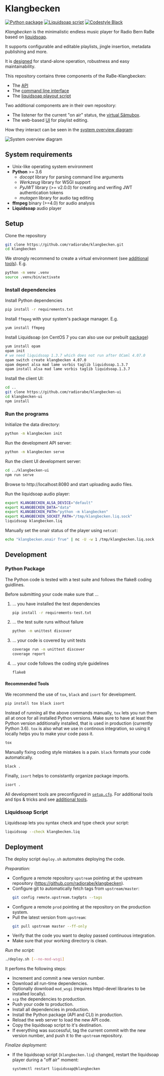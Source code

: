# Klangbecken

[![Python package](https://github.com/radiorabe/klangbecken/workflows/Python%20package/badge.svg)](https://github.com/radiorabe/klangbecken/actions?query=workflow%3A%22Python+package%22)
[![Liquidsoap script](https://github.com/radiorabe/klangbecken/workflows/Liquidsoap%20script/badge.svg)](https://github.com/radiorabe/klangbecken/actions?query=workflow%3A%22Liquidsoap+script%22)
[![Codestyle Black](https://img.shields.io/badge/code%20style-black-000000.svg)](https://github.com/psf/black)

_Klangbecken_ is the minimalistic endless music player for Radio Bern RaBe based on [liquidsoap](https://www.liquidsoap.info).

It supports configurable and editable playlists, jingle insertion, metadata publishing and more.

It is [designed](doc/design.md) for stand-alone operation, robustness and easy maintainability.

This repository contains three components of the RaBe-Klangbecken:
* The [API](doc/api.md)
* The [command line interface](doc/cli.md)
* The [liquidsoap playout script](klangbecken.liq)

Two additional components are in their own repository:
* The listener for the current "on air" status, the [virtual Sämubox](https://github.com/radiorabe/virtual-saemubox).
* The web-based [UI](https://github.com/radiorabe/klangbecken-ui) for playlist editing.

How they interact can be seen in the [system overview diagram](doc/system-overview.png):

![System overview diagram](doc/system-overview.png)

## System requirements
* Unix-like operating system environment
* **Python** >= 3.6
  * *docopt* library for parsing command line arguments
  * *Werkzeug* library for WSGI support
  * *PyJWT* library (>= v2.0.0) for creating and verifing JWT authentication tokens
  * *mutagen* library for audio tag editing
* **ffmpeg** binary (>=4.0) for audio analysis
* **Liquidsoap** audio player


## Setup

Clone the repository
```bash
git clone https://github.com/radiorabe/klangbecken.git
cd klangbecken
```

We strongly recommend to create a virtual environment (see [additional tools](doc/additional-tools.md)). E.g.
```bash
python -m venv .venv
source .venv/bin/activate
```

### Install dependencies
Install Python dependencies
```bash
pip install -r requirements.txt
```
Install `ffmpeg` with your system's package manager. E.g.
```bash
yum install ffmpeg
```
Install Liquidsoap (on CentOS 7 you can also use our prebuilt [package](https://github.com/radiorabe/centos-rpm-liquidsoap))
```bash
yum install opam
opam init
# we need liquidsoap 1.3.7 which does not run after OCaml 4.07.0
opam switch create klangbecken 4.07.0
opam depext alsa mad lame vorbis taglib liquidsoap.1.3.7
opam install alsa mad lame vorbis taglib liquidsoap.1.3.7
```

Install the client UI:
```bash
cd ..
git clone https://github.com/radiorabe/klangbecken-ui
cd klangbecken-ui
npm install
```

### Run the programs

Initialize the data directory:
```bash
python -m klangbecken init
```

Run the development API server:
```bash
python -m klangbecken serve
```

Run the client UI development server:
```bash
cd ../klangbecken-ui
npm run serve
```

Browse to http://localhost:8080 and start uploading audio files.

Run the liquidsoap audio player:
```bash
export KLANGBECKEN_ALSA_DEVICE="default"
export KLANGBECKEN_DATA="data"
export KLANGBECKEN_PATH="python -m klangbecken"
export KLANGBECKEN_SOCKET_PATH="/tmp/klangbecken.liq.sock"
liquidsoap klangbecken.liq
```

Manually set the onair status of the player using `netcat`:
```bash
echo "klangbecken.onair True" | nc -U -w 1 /tmp/klangbecken.liq.sock
```


## Development

### Python Package

The Python code is tested with a test suite and follows the flake8 coding guidlines.

Before submitting your code make sure that ...

1. ... you have installed the test dependencies
   ```bash
   pip install -r requirements-test.txt
   ```

2. ... the test suite runs without failure
   ```bash
   python -m unittest discover
   ```
3. ... your code is covered by unit tests
   ```bash
   coverage run -m unittest discover
   coverage report
   ```
4. ... your code follows the coding style guidelines
   ```bash
   flake8
   ```

#### Recommended Tools

We recommend the use of `tox`, `black` and `isort` for development.
```bash
pip install tox black isort
```

Instead of running all the above commands manually, `tox` lets you run them all at once for all installed Python versions. Make sure to have at least the Python version additionally installed, that is used in production (currently Python 3.6). `tox` is also what we use in continous integration, so using it locally helps you to make your code pass it.
```bash
tox
```

Manually fixing coding style mistakes is a pain. `black` formats your code automatically.
```bash
black .
```

Finally, `isort` helps to consistantly organize package imports.
```bash
isort .
```

All development tools are preconfigured in [`setup.cfg`](setup.cfg). For additional tools and tips & tricks and  see [additional tools](doc/additional-tools.md).

### Liquidsoap Script

Liquidsoap lets you syntax check and type check your script:
```bash
liquidsoap --check klangbecken.liq
```

## Deployment

The deploy script `deploy.sh` automates deploying the code.

_Preparation:_
* Configure a remote repository `upstream` pointing at the upstream repository (https://github.com/radiorabe/klangbecken).
* Configure git to automatically fetch tags from `upstream/master`:
  ```bash
  git config remote.upstream.tagOpts --tags
  ```
* Configure a remote `prod` pointing at the repository on the production system.
* Pull the latest version from `upstream`:
  ```bash
  git pull upstream master --ff-only
  ```
* Verify that the code you want to deploy passed continuous integration.
* Make sure that your working directory is clean.

_Run the script:_
```bash
./deploy.sh [--no-mod-wsgi]
```
It perfoms the following steps:
- Increment and commit a new version number.
- Download all run-time dependencies.
- Optionally download `mod_wsgi` (requires httpd-devel libraries to be installed locally).
- `scp` the dependencies to production.
- Push your code to production.
- Install all dependencies in production.
- Install the Python package (API and CLI) in production.
- Reload the web server to load the new API code.
- Copy the liquidsoap script to it's destination.
- If everything was successful, tag the current commit with the new version number, and push it to the `upstream` repository.

_Finalize deployment:_
- If the liquidsoap script (`klangbecken.liq`) changed, restart the liquidsoap player during a "off air" moment:
  ```bash
  systemctl restart liquidsoap@klangbecken
  ```
